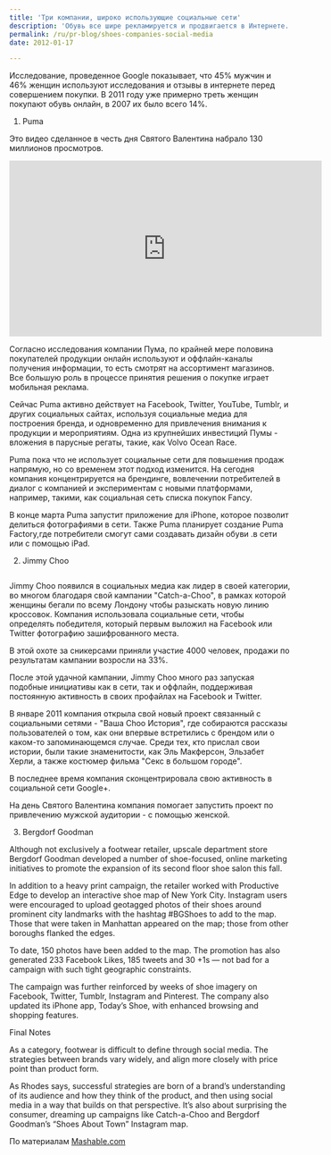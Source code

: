 ```yaml
---
title: 'Три компании, широко использующие социальные сети'
description: 'Обувь все шире рекламируется и продвигается в Интернете. Исследование, проведенное Google показывает, что 45% мужчин и 46% женщин используют исследования и отзывы в интернете перед совершением покупки. В 2011 году уже примерно треть женщин покупают обувь онлайн, в 2007 их было всего 14%.  1. Puma'
permalink: /ru/pr-blog/shoes-companies-social-media
date: 2012-01-17

---
```


Исследование, проведенное Google показывает, что 45% мужчин и 46% женщин используют исследования и отзывы в интернете перед совершением покупки. В 2011 году уже примерно треть женщин покупают обувь онлайн, в 2007 их было всего 14%.

1. Puma

Это видео сделанное в честь дня Святого Валентина набрало 130 миллионов просмотров.

<object width="560" height="315"><param name="movie" value="http://www.youtube.com/v/K-_rf2jVxxY?version=3&amp;hl=ru_RU"></param><param name="allowFullScreen" value="true"></param><param name="allowscriptaccess" value="always"></param><embed src="http://www.youtube.com/v/K-_rf2jVxxY?version=3&amp;hl=ru_RU" type="application/x-shockwave-flash" width="560" height="315" allowscriptaccess="always" allowfullscreen="true"></embed></object>

Согласно исследования компании Пума, по крайней мере половина покупателей продукции онлайн используют и оффлайн-каналы получения информации, то есть смотрят на ассортимент магазинов. Все большую роль в процессе принятия решения о покупке играет мобильная реклама.

Сейчас Puma активно действует на Facebook,  Twitter, YouTube, Tumblr,  и других социальных сайтах, используя социальные медиа для построения бренда, и одновременно для привлечения внимания к продукции и мероприятиям. Одна из крупнейших инвестиций Пумы - вложения в парусные регаты, такие, как Volvo Ocean Race.

Puma пока что не использует социальные сети для повышения продаж напрямую, но со временем этот подход изменится. На сегодня компания концентрируется на брендинге, вовлечении потребителей в диалог с компанией и экспериментам с новыми платформами, например, такими, как социальная сеть списка покупок Fancy.

В конце марта Puma запустит приложение для iPhone, которое позволит делиться фотографиями в сети. Также Puma планирует создание Puma Factory,где потребители смогут сами создавать дизайн обуви .в сети или с помощью iPad.

2. Jimmy Choo

<img src="http://5.mshcdn.com/wp-content/uploads/2010/04/choo-foursquare.jpg" alt="">

Jimmy Choo появился в социальных медиа как лидер в своей категории, во многом благодаря свой кампании "Catch-a-Choo", в рамках которой женщины бегали по всему Лондону чтобы разыскать новую линию кроссовок. Компания использовала социальные сети, чтобы определять победителя, который первым выложил на Facebook или Twitter фотографию зашифрованного места.

В этой охоте за сникерсами приняли участие 4000 человек, продажи по результатам кампании возросли на 33%.

После этой удачной кампании, Jimmy Choo много раз запуская подобные инициативы как в сети, так и оффлайн, поддерживая постоянную активность в своих профайлах на Facebook и Twitter.

В январе 2011 компания открыла свой новый проект связанный с социальными сетями - "Ваша Choo История", где собираются рассказы пользователей о том, как они впервые встретились с брендом или о каком-то запоминающемся случае. Среди тех, кто прислал свои истории, были такие знаменитости, как Эль Макферсон, Эльзабет Херли, а также костюмер фильма  "Секс в большом городе".

В последнее время компания сконцентрировала свою активность в социальной сети Google+.

На день Святого Валентина компания помогает запустить проект по привлечению мужской аудитории - с помощью женской.

3. Bergdorf Goodman

Although not exclusively a footwear retailer, upscale department store Bergdorf Goodman developed a number of shoe-focused, online marketing initiatives to promote the expansion of its second floor shoe salon this fall.

In addition to a heavy print campaign, the retailer worked with Productive Edge to develop an interactive shoe map of New York City. Instagram users were encouraged to upload geotagged photos of their shoes around prominent city landmarks with the hashtag #BGShoes to add to the map. Those that were taken in Manhattan appeared on the map; those from other boroughs flanked the edges.

To date, 150 photos have been added to the map. The promotion has also generated 233 Facebook Likes, 185 tweets and 30 +1s — not bad for a campaign with such tight geographic constraints.

The campaign was further reinforced by weeks of shoe imagery on Facebook, Twitter, Tumblr, Instagram and Pinterest. The company also updated its iPhone app, Today’s Shoe, with enhanced browsing and shopping features.

Final Notes

As a category, footwear is difficult to define through social media. The strategies between brands vary widely, and align more closely with price point than product form.

As Rhodes says, successful strategies are born of a brand’s understanding of its audience and how they think of the product, and then using social media in a way that builds on that perspective. It’s also about surprising the consumer, dreaming up campaigns like Catch-a-Choo and Bergdorf Goodman’s “Shoes About Town” Instagram map.

По материалам <a href="http://mashable.com/2012/02/06/shoe-footwear-brands-social-media-marketing/">Mashable.com</a>

